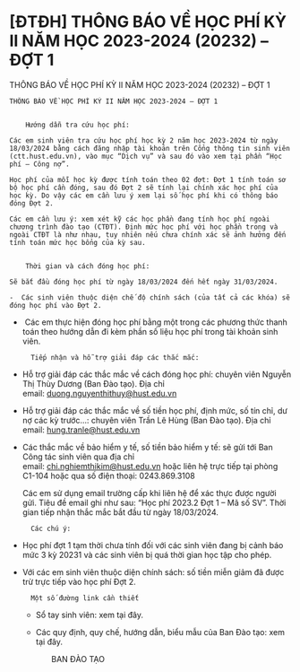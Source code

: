 # [ĐTĐH] THÔNG BÁO VỀ HỌC PHÍ KỲ II NĂM HỌC 2023-2024 (20232) – ĐỢT 1

THÔNG BÁO VỀ HỌC PHÍ KỲ II NĂM HỌC 2023-2024 (20232) – ĐỢT 1
        
	THÔNG BÁO VỀ HỌC PHÍ KỲ II NĂM HỌC 2023-2024 – ĐỢT 1

	
		Hướng dẫn tra cứu học phí:

	Các em sinh viên tra cứu học phí học kỳ 2 năm học 2023-2024 từ ngày 18/03/2024 bằng cách đăng nhập tài khoản trên Cổng thông tin sinh viên (ctt.hust.edu.vn), vào mục “Dịch vụ” và sau đó vào xem tại phần “Học phí – Công nợ”.

	Học phí của mỗi học kỳ được tính toán theo 02 đợt: Đợt 1 tính toán sơ bộ học phí cần đóng, sau đó Đợt 2 sẽ tính lại chính xác học phí của học kỳ. Do vậy các em cần lưu ý xem lại số học phí khi có thông báo đóng Đợt 2.

	Các em cần lưu ý: xem xét kỹ các học phần đang tính học phí ngoài chương trình đào tạo (CTĐT). Định mức học phí với học phần trong và ngoài CTĐT là như nhau, tuy nhiên nếu chưa chính xác sẽ ảnh hưởng đến tính toán mức học bổng của kỳ sau.

	
		Thời gian và cách đóng học phí:

	Sẽ bắt đầu đóng học phí từ ngày 18/03/2024 đến hết ngày 31/03/2024.

	-  Các sinh viên thuộc diện chế độ chính sách (của tất cả các khóa) sẽ đóng học phí vào Đợt 2.
-  Các em thực hiện đóng học phí bằng một trong các phương thức thanh toán theo hướng dẫn đi kèm phần số liệu học phí trong tài khoản sinh viên.

	
		Tiếp nhận và hỗ trợ giải đáp các thắc mắc:
- Hỗ trợ giải đáp các thắc mắc về cách đóng học phí: chuyên viên Nguyễn Thị Thùy Dương (Ban Đào tạo). Địa chỉ email: duong.nguyenthithuy@hust.edu.vn
- Hỗ trợ giải đáp các thắc mắc về số tiền học phí, định mức, số tín chỉ, dư nợ các kỳ trước…: chuyên viên Trần Lê Hùng (Ban Đào tạo). Địa chỉ email: hung.tranle@hust.edu.vn
- Các thắc mắc về bảo hiểm y tế, số tiền bảo hiểm y tế: sẽ gửi tới Ban Công tác sinh viên qua địa chỉ email: chi.nghiemthikim@hust.edu.vn hoặc liên hệ trực tiếp tại phòng C1-104 hoặc qua số điện thoại: 0243.869.3108

	Các em sử dụng email trường cấp khi liên hệ để xác thực được người gửi. Tiêu đề email ghi như sau: “Học phí 2023.2 Đợt 1 – Mã số SV”. Thời gian tiếp nhận thắc mắc bắt đầu từ ngày 18/03/2024.

	
		Các chú ý:
- Học phí đợt 1 tạm thời chưa tính đối với các sinh viên đang bị cảnh báo mức 3 kỳ 20231 và các sinh viên bị quá thời gian học tập cho phép.
- Với các em sinh viên thuộc diện chính sách: số tiền miễn giảm đã được trừ trực tiếp vào học phí Đợt 2.   

	
		Một số đường link cần thiết

	+ Sổ tay sinh viên: xem tại đây.

	+ Các quy định, quy chế, hướng dẫn, biểu mẫu của Ban Đào tạo: xem tại đây.

	             BAN ĐÀO TẠO